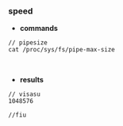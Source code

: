 ### speed
- **commands**
```
// pipesize
cat /proc/sys/fs/pipe-max-size
```

<br>

- **results**

```
// visasu
1048576

//fiu

```
